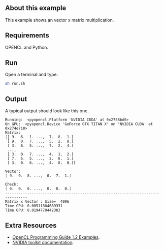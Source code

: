 ## About this example

This example shows an vector x matrix multiplication.

## Requirements

OPENCL and Python. 

## Run

Open a terminal and type:

```bash
sh run.sh
```


## Output

A typical output should look like this one. 

```
Running:  <pyopencl.Platform 'NVIDIA CUDA' at 0x2758bd0>
On GPU:  <pyopencl.Device 'GeForce GTX TITAN X' on 'NVIDIA CUDA' at 0x274e710>
Matrix:
[[ 9.  6.  1. ...,  7.  8.  1.]
 [ 9.  0.  7. ...,  5.  2.  8.]
 [ 3.  6.  5. ...,  7.  2.  4.]
 ..., 
 [ 3.  0.  7. ...,  4.  1.  2.]
 [ 7.  5.  5. ...,  2.  8.  1.]
 [ 3.  0.  6. ...,  4.  8.  0.]]

Vector:
[ 9.  9.  8. ...,  0.  7.  1.]

Check:
[ 0.  0.  0. ...,  0.  0.  0.]
--------------------------------------------------------------------------------
Matrix x Vector : Size=  4096
Time CPU: 0.00511884689331
Time GPU: 0.0194778442383
```

## Extra Resources

 * [OpenCL Programming Guide 1.2 Examples](https://github.com/bgaster/opencl-book-samples).
 * [NVIDIA toolkit documentation](https://developer.nvidia.com/cuda-toolkit).



